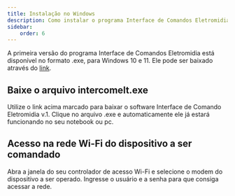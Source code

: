 ```yaml
---
title: Instalação no Windows
description: Como instalar o programa Interface de Comandos Eletromidia no Windows
sidebar:
    order: 6
---
```

[comment]: <> (Documentação online para o aplicativo Interface de Comando Eletromidia)
[comment]: <> (Criado por Alexandre de Abreu - alexandre.abreu@eletromidia.com.br)
[comment]: <> (Data : 17/06/2024)

A primeira versão do programa Interface de Comandos Eletromidia está disponível no formato .exe, para Windows 10 e 11. Ele pode ser baixado através do [link](#).

## Baixe o arquivo intercomelt.exe

Utilize o link acima marcado para baixar o software Interface de Comando Eletromidia v.1. Clique no arquivo .exe e automaticamente ele já estará funcionando no seu notebook ou pc. 

## Acesso na rede Wi-Fi do dispositivo a ser comandado

Abra a janela do seu controlador de acesso Wi-Fi e selecione o modem do dispositivo a ser operado. Ingresse o usuário e a senha para que consiga acessar a rede.


